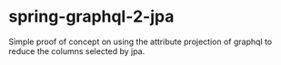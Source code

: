 # spring-graphql-2-jpa
Simple proof of concept on using the attribute projection of graphql to reduce the columns selected by jpa.
